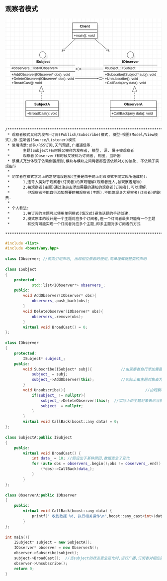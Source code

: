 ## **观察者模式**
![Observer](./Observer.png "Observer.png")     

    /*****************************************************************************************************************
     * 观察者模式又称为发布-订阅(Publish/Subscribe)模式, 模型-视图(Model/View模式),源-监听器(Source/Listener)模式
     * 常用场景:邮件/RSS订阅,天气预报,广播通信等.
     *      主题(Subject)有时候又被称为发布者, 模型, 源. 属于被观察者
     *      观察者(Observer)有时候又被称为订阅者, 视图, 监听器
     * 该模式充分体现了依赖倒置原则,模块与模块之间两者都应该依赖对方的抽象, 不依赖于实现细节
     * 
     * 初学者在模式学习上的常见错误理解(主要是由于网上对该模式不同实现所造成的): 
     *      1,违背人类对于观察者(订阅者)的直观理解(观察者是人,被观察者是物)
     *      2,被观察者(主题)通过注册去添加需要的通知的观察者(订阅者),可以理解.
     *        但观察者不能自行添加想要的被观察者(主题).不能体现身为观察者(订阅者)的职责.
     * 
     * 个人看法: 
     *      1,被订阅的主题可以使用单例模式(饿汉式)避免话题的手动创建.       
     *      2,模式原本的设计是一个主题对应多个订阅者,但一个订阅者最多只能有一个主题
     *        有没有可能实现一个订阅者对应多个主题,即多主题对多订阅者的方式
     *****************************************************************************************************************/

```cpp
#include <list>
#include <boost/any.hpp>

class IObserver; //前向引用声明, 出现相互依赖时使用,简单理解就是类的声明

class ISubject
{
    protected:
            std::list<IObserver*> observers_;
    public:
        void AddObserver(IObserver* obs){
            observers_.push_back(obs);
        }
        void DeleteObserver(IObserver* obs){
            observers_.remove(obs);
        }
        virtual void BroadCast() = 0;
};

class IObserver
{
    protected:
        ISubject* subject_;
    public:
        void Subscribe(ISubject* subj){             //由观察者自行添加需要订阅的主题
            subject_ = subj;
            subject_->AddObserver(this);            //实际上由主题对象去为当前的观察者进行注册
        }
        void Unsubscribe(){                                    //由观察者自行取消需要订阅的主题
            if(subject_ != nullptr){
                subject_->DeleteObserver(this);  //实际上由主题对象去给当前的观察者进行退订
                subject_ = nullptr;
            }
        }
        virtual void CallBack(boost::any data) = 0; 
};

class SubjectA:public ISubject
{
    public:
        virtual void BroadCast() {
            int data_ = 10; //假设出于某种原因,数据发生了变化
            for (auto obs = observers_.begin();obs != observers_.end() ;++obs) {
                (*obs)->CallBack(data_); 
            }
        }
};

class ObserverA:public IObserver
{
    public:
        virtual void CallBack(boost::any data) {
            printf(" 收到数据 %d, 执行相关操作\n",boost::any_cast<int>(data));
        }
};

int main(){
    ISubject* subject = new SubjectA();
    IObserver* observer = new ObserverA();
    observer->Subscribe(subject);    
    subject->BroadCast();  //当subject的状态发生变化时,进行广播,订阅者对相应的行为进行响应
    observer->Unsubscribe();
    return 0;
}
```